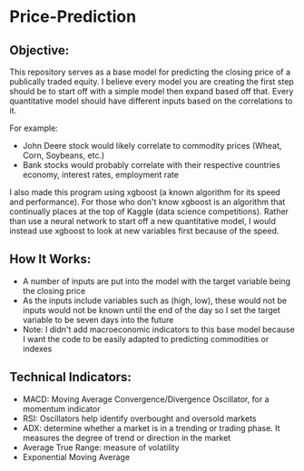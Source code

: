 # Price-Prediction


## Objective:  
This repository serves as a base model for predicting the closing price of a publically traded equity.   I believe every model you are creating the first step should be to start off with a simple model then expand based off that.  Every quantitative model should have different inputs based on the correlations to it.  

For example:
* John Deere stock would likely correlate to commodity prices (Wheat, Corn, Soybeans, etc.)
* Bank stocks would probably correlate with their respective countries economy, interest rates, employment rate

I also made this program using xgboost (a known algorithm for its speed and performance).  For those who don't know xgboost is an algorithm that continually places at the top of Kaggle (data science competitions).  Rather than use a neural network to start off a new quantitative model, I would instead use xgboost to look at new variables first because of the speed.  

## How It Works:
* A number of inputs are put into the model with the target variable being the closing price
* As the inputs include variables such as (high, low), these would not be inputs would not be known until the end of the day so I set the target variable to be seven days into the future
* Note: I didn't add macroeconomic indicators to this base model because I want the code to be easily adapted to predicting commodities or indexes 

## Technical Indicators:
* MACD: Moving Average Convergence/Divergence Oscillator, for a momentum indicator
* RSI: Oscillators help identify overbought and oversold markets
* ADX: determine whether a market is in a trending or trading phase.  It measures the degree of trend or direction in the market
* Average True Range: measure of volatility
* Exponential Moving Average
